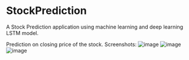 # StockPrediction
A Stock Prediction application using machine learning and deep learning LSTM model. 

Prediction on closing price of the stock.
Screenshots:
![image](https://github.com/vedikamore/StockPrediction/assets/116108699/c5acbef7-270e-437e-ad29-e86fe0711e1c)
![image](https://github.com/vedikamore/StockPrediction/assets/116108699/67757555-8388-4bff-8826-4c1f1974648d)
![image](https://github.com/vedikamore/StockPrediction/assets/116108699/885db9c4-3ac0-44e9-845d-59c87d848852)

